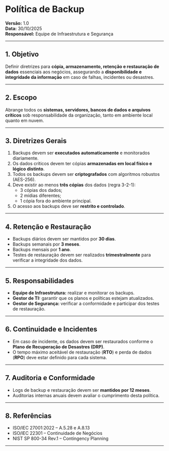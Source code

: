 # Política de Backup  
**Versão:** 1.0  
**Data:** 30/10/2025  
**Responsável:** Equipe de Infraestrutura e Segurança  

---

## 1. Objetivo
Definir diretrizes para **cópia, armazenamento, retenção e restauração de dados** essenciais aos negócios, assegurando a **disponibilidade e integridade da informação** em caso de falhas, incidentes ou desastres.

---

## 2. Escopo
Abrange todos os **sistemas, servidores, bancos de dados e arquivos críticos** sob responsabilidade da organização, tanto em ambiente local quanto em nuvem.

---

## 3. Diretrizes Gerais
1. Backups devem ser **executados automaticamente** e monitorados diariamente.  
2. Os dados críticos devem ter cópias **armazenadas em local físico e lógico distinto**.  
3. Todos os backups devem ser **criptografados** com algoritmos robustos (AES-256).  
4. Deve existir ao menos **três cópias** dos dados (regra 3-2-1):
   - 3 cópias dos dados;
   - 2 mídias diferentes;
   - 1 cópia fora do ambiente principal.  
5. O acesso aos backups deve ser **restrito e controlado**.

---

## 4. Retenção e Restauração
- Backups diários devem ser mantidos por **30 dias**.  
- Backups semanais por **3 meses**.  
- Backups mensais por **1 ano**.  
- Testes de restauração devem ser realizados **trimestralmente** para verificar a integridade dos dados.

---

## 5. Responsabilidades
- **Equipe de Infraestrutura:** realizar e monitorar os backups.  
- **Gestor de TI:** garantir que os planos e políticas estejam atualizados.  
- **Gestor de Segurança:** verificar a conformidade e participar dos testes de restauração.

---

## 6. Continuidade e Incidentes
- Em caso de incidente, os dados devem ser restaurados conforme o **Plano de Recuperação de Desastres (DRP)**.  
- O tempo máximo aceitável de restauração (**RTO**) e perda de dados (**RPO**) deve estar definido para cada sistema.

---

## 7. Auditoria e Conformidade
- Logs de backup e restauração devem ser **mantidos por 12 meses**.  
- Auditorias internas anuais devem avaliar o cumprimento desta política.

---

## 8. Referências
- ISO/IEC 27001:2022 – A.5.28 e A.8.13  
- ISO/IEC 22301 – Continuidade de Negócios  
- NIST SP 800-34 Rev.1 – Contingency Planning

---
